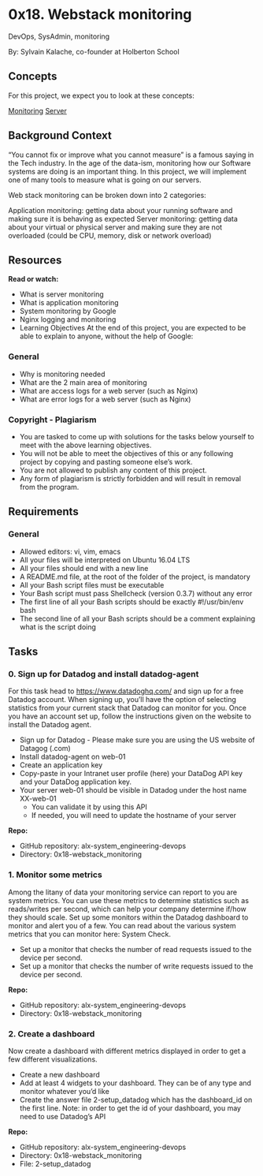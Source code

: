 
0x18. Webstack monitoring
=========================

DevOps, SysAdmin, monitoring

By: Sylvain Kalache, co-founder at Holberton School


Concepts
--------
For this project, we expect you to look at these concepts:

[Monitoring](https://intranet.alxswe.com/concepts/13)
[Server](https://intranet.alxswe.com/concepts/67)


Background Context
------------------
“You cannot fix or improve what you cannot measure” is a famous saying in the Tech industry. In the age of the data-ism, monitoring how our Software systems are doing is an important thing. In this project, we will implement one of many tools to measure what is going on our servers.

Web stack monitoring can be broken down into 2 categories:

Application monitoring: getting data about your running software and making sure it is behaving as expected
Server monitoring: getting data about your virtual or physical server and making sure they are not overloaded (could be CPU, memory, disk or network overload)


Resources
---------
**Read or watch:**

-  What is server monitoring
-  What is application monitoring
-  System monitoring by Google
-  Nginx logging and monitoring
-  Learning Objectives
At the end of this project, you are expected to be able to explain to anyone, without the help of Google:

### General
-  Why is monitoring needed
-  What are the 2 main area of monitoring
-  What are access logs for a web server (such as Nginx)
-  What are error logs for a web server (such as Nginx)

### Copyright - Plagiarism
-  You are tasked to come up with solutions for the tasks below yourself to meet with the above learning objectives.
-  You will not be able to meet the objectives of this or any following project by copying and pasting someone else’s work.
-  You are not allowed to publish any content of this project.
-  Any form of plagiarism is strictly forbidden and will result in removal from the program.

Requirements
------------
### General
-  Allowed editors: vi, vim, emacs
-  All your files will be interpreted on Ubuntu 16.04 LTS
-  All your files should end with a new line
-  A README.md file, at the root of the folder of the project, is mandatory
-  All your Bash script files must be executable
-  Your Bash script must pass Shellcheck (version 0.3.7) without any error
-  The first line of all your Bash scripts should be exactly #!/usr/bin/env bash
-  The second line of all your Bash scripts should be a comment explaining what is the script doing


Tasks
-----
### 0\. Sign up for Datadog and install datadog-agent

For this task head to https://www.datadoghq.com/ and sign up for a free Datadog account. When signing up, you’ll have the option of selecting statistics from your current stack that Datadog can monitor for you. Once you have an account set up, follow the instructions given on the website to install the Datadog agent.


-  Sign up for Datadog - Please make sure you are using the US website of Datagog (.com)
-  Install datadog-agent on web-01
-  Create an application key
-  Copy-paste in your Intranet user profile (here) your DataDog API key and your DataDog application key.
-  Your server web-01 should be visible in Datadog under the host name XX-web-01
   -  You can validate it by using this API
   -  If needed, you will need to update the hostname of your server

**Repo:**
-  GitHub repository: alx-system_engineering-devops
-  Directory: 0x18-webstack_monitoring



### 1\. Monitor some metrics

Among the litany of data your monitoring service can report to you are system metrics. You can use these metrics to determine statistics such as reads/writes per second, which can help your company determine if/how they should scale. Set up some monitors within the Datadog dashboard to monitor and alert you of a few. You can read about the various system metrics that you can monitor here: System Check.



-  Set up a monitor that checks the number of read requests issued to the device per second.
-  Set up a monitor that checks the number of write requests issued to the device per second.

**Repo:**
-  GitHub repository: alx-system_engineering-devops
-  Directory: 0x18-webstack_monitoring
    


### 2\. Create a dashboard

Now create a dashboard with different metrics displayed in order to get a few different visualizations.

-  Create a new dashboard
-  Add at least 4 widgets to your dashboard. They can be of any type and monitor whatever you’d like
-  Create the answer file 2-setup_datadog which has the dashboard_id on the first line. Note: in order to get the id of your dashboard, you may need to use Datadog’s API

**Repo:**
-  GitHub repository: alx-system_engineering-devops
-  Directory: 0x18-webstack_monitoring
-  File: 2-setup_datadog

